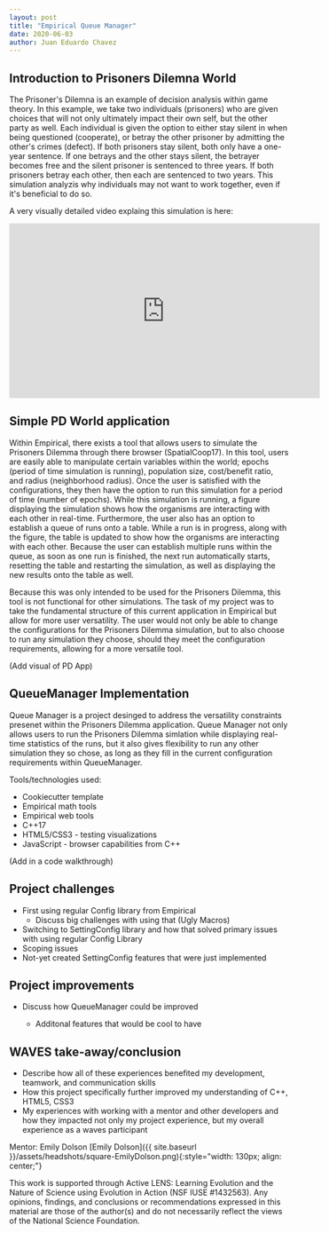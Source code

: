 ```yaml
---
layout: post
title: "Empirical Queue Manager"
date: 2020-06-03
author: Juan Eduardo Chavez
---
```


## Introduction to Prisoners Dilemna World

The Prisoner's Dilemna is an example of decision analysis within game theory. In this example, we take two individuals (prisoners) who are given choices that will not only ultimately impact their own self, but the other party as well. Each individual is given the option to either stay silent in when being questioned (cooperate), or betray the other prisoner by admitting the other's crimes (defect). If both prisoners stay silent, both only have a one-year sentence. If one betrays and the other stays silent, the betrayer becomes free and the silent prisoner is sentenced to three years. If both prisoners betray each other, then each are sentenced to two years. This simulation analyzis why individuals may not want to work together, even if it's beneficial to do so.

A very visually detailed video explaing this simulation is here:

<iframe width="560" height="315" src="https://www.youtube.com/watch?v=t9Lo2fgxWHw" frameborder="0" allow="accelerometer; autoplay; encrypted-media; gyroscope; picture-in-picture" allowfullscreen></iframe>

## Simple PD World application

Within Empirical, there exists a tool that allows users to simulate the Prisoners Dilemma through there browser (SpatialCoop17). In this tool, users are easily able to manipulate certain variables within the world; epochs (period of time simulation is running), population size, cost/benefit ratio, and radius (neighborhood radius). Once the user is satisfied with the configurations, they then have the option to run this simulation for a period of time (number of epochs). While this simulation is running, a figure displaying the simulation shows how the organisms are interacting with each other in real-time. Furthermore, the user also has an option to establish a queue of runs onto a table. While a run is in progress, along with the figure, the table is updated to show how the organisms are interacting with each other. Because the user can establish multiple runs within the queue, as soon as one run is finished, the next run automatically starts, resetting the table and restarting the simulation, as well as displaying the new results onto the table as well.

Because this was only intended to be used for the Prisoners Dilemma, this tool is not functional for other simulations. The task of my project was to take the fundamental structure of this current application in Empirical but allow for more user versatility. The user would not only be able to change the configurations for the Prisoners Dilemma simulation, but to also choose to run any simulation they choose, should they meet the configuration requirements, allowing for a more versatile tool.

(Add visual of PD App)

## QueueManager Implementation

Queue Manager is a project desinged to address the versatility constraints presenet within the Prisoners Dilemma application. Queue Manager not only allows users to run the Prisoners Dilemma simlation while displaying real-time statistics of the runs, but it also gives flexibility to run any other simulation they so chose, as long as they fill in the current configuration requirements within QueueManager.

Tools/technologies used:

- Cookiecutter template
- Empirical math tools
- Empirical web tools
- C++17
- HTML5/CSS3 - testing visualizations
- JavaScript - browser capabilities from C++

(Add in a code walkthrough)

## Project challenges

- First using regular Config library from Empirical
  - Discuss big challenges with using that (Ugly Macros)
- Switching to SettingConfig library and how that solved primary issues with using regular Config Library
- Scoping issues
- Not-yet created SettingConfig features that were just implemented

## Project improvements

- Discuss how QueueManager could be improved

  - Additonal features that would be cool to have

## WAVES take-away/conclusion

- Describe how all of these experiences benefited my development, teamwork, and communication skills
- How this project specifically further improved my understanding of C++, HTML5, CSS3
- My experiences with working with a mentor and other developers and how they impacted not only my project experience, but my overall experience as a waves participant

Mentor: Emily Dolson
[Emily Dolson]({{ site.baseurl }}/assets/headshots/square-EmilyDolson.png){:style="width: 130px; align: center;"}

This work is supported through Active LENS: Learning Evolution and the Nature of Science using Evolution in Action (NSF IUSE #1432563). Any opinions, findings, and conclusions or recommendations expressed in this material are those of the author(s) and do not necessarily reflect the views of the National Science Foundation.
